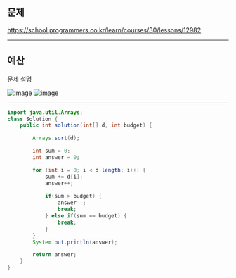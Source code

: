 
## 문제

https://school.programmers.co.kr/learn/courses/30/lessons/12982

---

## 예산

문제 설명

![image](https://user-images.githubusercontent.com/64416833/192527470-14ad1b47-041f-4ec9-8af6-1eafa526169d.png)
![image](https://user-images.githubusercontent.com/64416833/192527514-5e236f1b-284a-4ed2-bf42-b517f8d6a795.png)

---

```java
import java.util.Arrays;
class Solution {
    public int solution(int[] d, int budget) {

        Arrays.sort(d);

        int sum = 0;
        int answer = 0;

        for (int i = 0; i < d.length; i++) {
            sum += d[i];
            answer++;
            
            if(sum > budget) {
                answer--;
                break;
            } else if(sum == budget) {
                break;
            }
        }
        System.out.println(answer);

        return answer;
    }
}
```